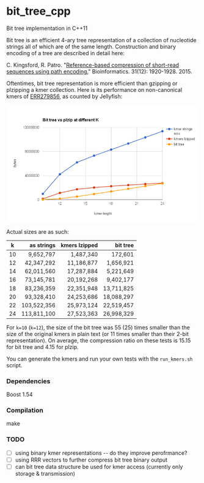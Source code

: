 # bit_tree_cpp
Bit tree implementation in C++11

Bit tree is an efficient 4-ary tree representation of a collection of nucleotide strings all of which are of the same length. Construction and binary encoding of a tree are described in detail here:

  C. Kingsford, R. Patro. "[Reference-based compression of short-read sequences using path encoding.](http://bioinformatics.oxfordjournals.org/content/31/12/1920.full)" Bioinformatics. 31(12): 1920-1928. 2015.

Oftentimes, bit tree representation is more efficient than gzipping or plzipping a kmer collection. Here is its performance on non-canonical kmers of [ERR279856](http://www.ncbi.nlm.nih.gov/sra/?term=ERR279856), as counted by Jellyfish:

![plot of data in the table below](https://github.com/lynxoid/bit_tree_cpp/blob/master/size_vs_k.png )

Actual sizes are as such:

k |	as strings |	kmers lzipped |	bit tree
-----|---:|----:|-----------------------------:
10 |	9,652,797 |	1,487,340 |	172,601
12 | 42,347,292 | 11,186,877 |	1,656,921
14 | 62,011,560 | 17,287,884 | 5,221,649
16 | 73,145,781 | 20,192,268 | 9,402,177
18 | 83,236,359 | 22,351,948 | 13,711,825
20 | 93,328,410 | 24,253,686 | 18,088,297
22 | 103,522,356 | 25,973,124 | 22,519,457
24 | 113,811,100 | 27,523,363 | 26,998,329

For `k=10` (`k=12`), the size of the bit tree was 55 (25) times smaller than the size of the original kmers in plain text (or 11 times smaller than their 2-bit representation). On average, the compression ratio on these tests is 15.15 for bit tree and 4.15 for plzip.

You can generate the kmers and run your own tests with the `run_kmers.sh` script.

### Dependencies

Boost 1.54

### Compilation

make

### TODO

- [ ] using binary kmer representations -- do they improve perofrmance?
- [ ] using RRR vectors to further compress bit tree binary output
- [ ] can bit tree data structure be used for kmer access (currently only storage & transmission)
